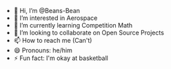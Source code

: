 - 👋 Hi, I’m @Beans-Bean
- 👀 I’m interested in Aerospace
- 🌱 I’m currently learning Competition Math
- 💞️ I’m looking to collaborate on Open Source Projects
- 📫 How to reach me (Can't)
- 😄 Pronouns: he/him
- ⚡ Fun fact: I'm okay at basketball

<!---
Beans-Bean/Beans-Bean is a ✨ special ✨ repository because its `README.md` (this file) appears on your GitHub profile.
You can click the Preview link to take a look at your changes.
--->
